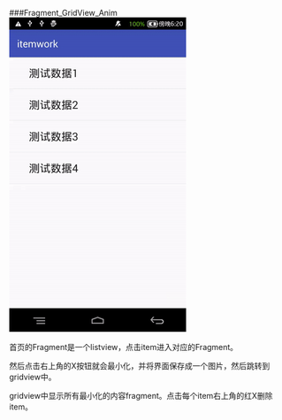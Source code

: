 ###Fragment_GridView_Anim
![](https://github.com/lerendan/Fragment_GridView_Anim/blob/master/picture/first.gif)

首页的Fragment是一个listview，点击item进入对应的Fragment。

然后点击右上角的X按钮就会最小化，并将界面保存成一个图片，然后跳转到gridview中。

gridview中显示所有最小化的内容fragment。点击每个item右上角的红X删除item。
